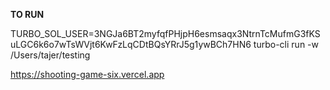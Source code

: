 
**TO RUN**

TURBO_SOL_USER=3NGJa6BT2myfqfPHjpH6esmsaqx3NtrnTcMufmG3fKSuLGC6k6o7wTsWVjt6KwFzLqCDtBQsYRrJ5g1ywBCh7HN6 turbo-cli run -w /Users/tajer/testing


https://shooting-game-six.vercel.app
